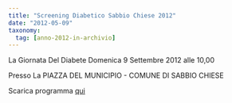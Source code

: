 ```yaml
---
title: "Screening Diabetico Sabbio Chiese 2012"
date: "2012-05-09"
taxonomy: 
  tag: [anno-2012-in-archivio]
---
```


La Giornata Del Diabete Domenica 9 Settembre 2012 alle 10,00

Presso La PIAZZA DEL MUNICIPIO - COMUNE DI SABBIO CHIESE

Scarica programma [qui](http://198.211.122.197/diabetwp/wordpress/wp-content/uploads/2012/05/festedecennali.pdf)
